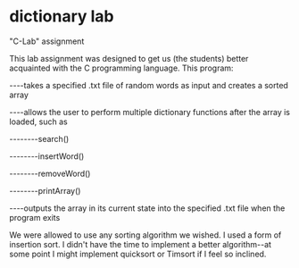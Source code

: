 dictionary lab
==============

"C-Lab" assignment

This lab assignment was designed to get us (the students) better acquainted with the C programming language. This program:

----takes a specified .txt file of random words as input and creates a sorted array

----allows the user to perform multiple dictionary functions after the array is loaded, such as

--------search()

--------insertWord()

--------removeWord()

--------printArray()

----outputs the array in its current state into the specified .txt file when the program exits

We were allowed to use any sorting algorithm we wished. I used a form of insertion sort. I didn't have the time to implement a better algorithm--at some point I might implement quicksort or Timsort if I feel so inclined.
